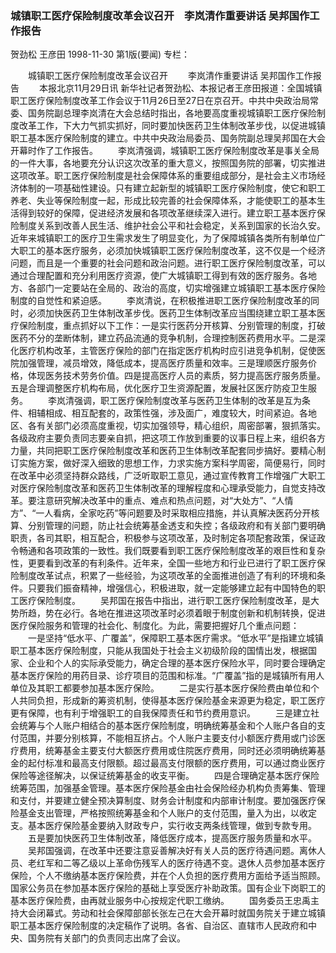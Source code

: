 ### 城镇职工医疗保险制度改革会议召开　李岚清作重要讲话  吴邦国作工作报告
贺劲松  王彦田
1998-11-30
第1版(要闻)
专栏：

　　城镇职工医疗保险制度改革会议召开
　　李岚清作重要讲话  吴邦国作工作报告
　　本报北京11月29日讯  新华社记者贺劲松、本报记者王彦田报道：全国城镇职工医疗保险制度改革工作会议于11月26日至27日在京召开。中共中央政治局常委、国务院副总理李岚清在大会总结时指出，各地要高度重视城镇职工医疗保险制度改革工作，下大力气抓实抓好，同时要加快医药卫生体制改革步伐，以促进城镇职工基本医疗保险制度的建立。中共中央政治局委员、国务院副总理吴邦国在大会开幕时作了工作报告。
　　李岚清强调，城镇职工医疗保险制度改革是事关全局的一件大事，各地要充分认识这次改革的重大意义，按照国务院的部署，切实推进这项改革。职工医疗保险制度是社会保障体系的重要组成部分，是社会主义市场经济体制的一项基础性建设。只有建立起新型的城镇职工医疗保险制度，使它和职工养老、失业等保险制度一起，形成比较完善的社会保障体系，才能使职工的基本生活得到较好的保障，促进经济发展和各项改革继续深入进行。建立职工基本医疗保险制度关系到改善人民生活、维护社会公平和社会稳定，关系到国家的长治久安。近年来城镇职工的医疗卫生需求发生了明显变化，为了保障城镇各类所有制单位广大职工的基本医疗服务，必须加快城镇职工医疗保险制度改革，这不仅是一个经济问题，而且是一个重要的社会问题和政治问题。进行职工医疗保险制度改革，可以通过合理配置和充分利用医疗资源，使广大城镇职工得到有效的医疗服务。各地方、各部门一定要站在全局的、政治的高度，切实增强建立城镇职工基本医疗保险制度的自觉性和紧迫感。
　　李岚清说，在积极推进职工医疗保险制度改革的同时，必须加快医药卫生体制改革步伐。医药卫生体制改革应当围绕建立职工基本医疗保险制度，重点抓好以下工作：一是实行医药分开核算、分别管理的制度，打破医药不分的垄断体制，建立药品流通的竞争机制，合理控制医药费用水平。二是深化医疗机构改革，主管医疗保险的部门在指定医疗机构时应引进竞争机制，促使医院加强管理，减员增效，降低成本，提高医疗质量和效率。三是理顺医疗服务价格，体现医务技术劳务价值。四是提高医疗人员的素质，努力提高医疗服务质量。五是合理调整医疗机构布局，优化医疗卫生资源配置，发展社区医疗防疫卫生服务。
　　李岚清强调，职工医疗保险制度改革与医药卫生体制的改革是互为条件、相辅相成、相互配套的，政策性强，涉及面广，难度较大，时间紧迫。各地区、各有关部门必须高度重视，切实加强领导，精心组织，周密部署，狠抓落实。各级政府主要负责同志要亲自抓，把这项工作放到重要的议事日程上来，组织各方力量，共同把职工医疗保险制度改革和医药卫生体制改革配套同步搞好。要精心制订实施方案，做好深入细致的思想工作，力求实施方案科学周密，简便易行，同时在改革中必须坚持群众路线，广泛听取职工意见，通过宣传教育工作增强广大职工对医疗保险制度改革和医药卫生体制改革的理解程度和心理承受能力，自觉支持改革。要注意研究解决改革中的重点、难点和热点问题，对“大处方”、“人情方”、“一人看病，全家吃药”等问题要及时采取相应措施，并认真解决医药分开核算、分别管理的问题，防止社会统筹基金透支和失控；各级政府和有关部门要明确职责，各司其职，相互配合，积极参与这项改革，及时制定各项配套政策，保证政令畅通和各项政策的一致性。我们既要看到职工医疗保险制度改革的艰巨性和复杂性，更要看到改革的有利条件。近年来，全国一些地方和行业已进行了职工医疗保险制度改革试点，积累了一些经验，为这项改革的全面推进创造了有利的环境和条件。只要我们振奋精神，增强信心，积极进取，就一定能够建立起有中国特色的职工医疗保险制度。
　　吴邦国在报告中指出，进行职工医疗保险制度改革，是大势所趋，势在必行。各地在推进这项改革时必须着眼于制度创新和机制转换，促进医疗保险服务和管理的社会化、制度化。为此，需要把握好几个重点问题：
　　一是坚持“低水平、广覆盖”，保障职工基本医疗需求。“低水平”是指建立城镇职工基本医疗保险制度，只能从我国处于社会主义初级阶段的国情出发，根据国家、企业和个人的实际承受能力，确定合理的基本医疗保险水平，同时要合理确定基本医疗保险的用药目录、诊疗项目的范围和标准。“广覆盖”指的是城镇所有用人单位及其职工都要参加基本医疗保险。
　　二是实行基本医疗保险费由单位和个人共同负担，形成新的筹资机制，使得基本医疗保险基金来源更为稳定，职工医疗更有保障，也有利于增强职工的自我保障责任和节约费用意识。
　　三是建立社会统筹与个人账户相结合的基本医疗保险制度，明确统筹基金和个人账户各自的支付范围，并要分别核算，不能相互挤占。个人账户主要支付小额医疗费用或门诊医疗费用，统筹基金主要支付大额医疗费用或住院医疗费用，同时还必须明确统筹基金的起付标准和最高支付限额。超过最高支付限额的医疗费用，可以通过商业医疗保险等途径解决，以保证统筹基金的收支平衡。
　　四是合理确定基本医疗保险统筹范围，加强基金管理。基本医疗保险基金由社会保险经办机构负责筹集、管理和支付，并要建立健全预决算制度、财务会计制度和内部审计制度。要加强医疗保险基金支出管理，严格按照统筹基金和个人账户的支付范围，量入为出，以收定支。基本医疗保险基金要纳入财政专户，实行收支两条线管理，做到专款专用。
　　五是要加快医药卫生体制改革，降低医疗成本，提高医疗服务质量和水平。
　　吴邦国强调，在改革中还要注意妥善解决好有关人员的医疗待遇问题。离休人员、老红军和二等乙级以上革命伤残军人的医疗待遇不变。退休人员参加基本医疗保险，个人不缴纳基本医疗保险费，并在个人负担的医疗费用方面给予适当照顾。国家公务员在参加基本医疗保险的基础上享受医疗补助政策。国有企业下岗职工的基本医疗保险费，由再就业服务中心按规定代职工缴纳。
　　国务委员王忠禹主持大会闭幕式。劳动和社会保障部部长张左己在大会开幕时就国务院关于建立城镇职工基本医疗保险制度的决定稿作了说明。各省、自治区、直辖市人民政府和中央、国务院有关部门的负责同志出席了会议。
